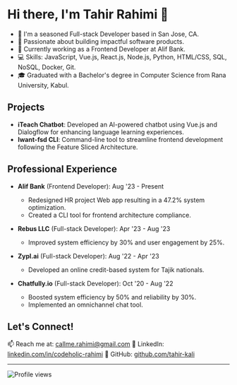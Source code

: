 # Hi there, I'm Tahir Rahimi 👋

- 🔭 I'm a seasoned Full-stack Developer based in San Jose, CA.
- 🌱 Passionate about building impactful software products.
- 💼 Currently working as a Frontend Developer at Alif Bank.
- 💻 Skills: JavaScript, Vue.js, React.js, Node.js, Python, HTML/CSS, SQL, NoSQL, Docker, Git.
- 🎓 Graduated with a Bachelor's degree in Computer Science from Rana University, Kabul.

## Projects

- **iTeach Chatbot**: Developed an AI-powered chatbot using Vue.js and Dialogflow for enhancing language learning experiences.
- **Iwant-fsd CLI**: Command-line tool to streamline frontend development following the Feature Sliced Architecture.

## Professional Experience

- **Alif Bank** (Frontend Developer): Aug '23 - Present
  - Redesigned HR project Web app resulting in a 47.2% system optimization.
  - Created a CLI tool for frontend architecture compliance.

- **Rebus LLC** (Full-stack Developer): Apr '23 - Aug '23
  - Improved system efficiency by 30% and user engagement by 25%.

- **Zypl.ai** (Full-stack Developer): Aug '22 - Apr '23
  - Developed an online credit-based system for Tajik nationals.

- **Chatfully.io** (Full-stack Developer): Oct '20 - Aug '22
  - Boosted system efficiency by 50% and reliability by 30%.
  - Implemented an omnichannel chat tool.

## Let's Connect!

📫 Reach me at: [callme.rahimi@gmail.com](mailto:callme.rahimi@gmail.com)
🔗 LinkedIn: [linkedin.com/in/codeholic-rahimi](https://linkedin.com/in/codeholic-rahimi/)
🔗 GitHub: [github.com/tahir-kali](https://github.com/tahir-kali)

---

![Profile views](https://komarev.com/ghpvc/?username=tahir-kali)
